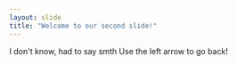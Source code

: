 ```yaml
---
layout: slide
title: "Welcome to our second slide!"
---
```

I don't know, had to say smth
Use the left arrow to go back!
